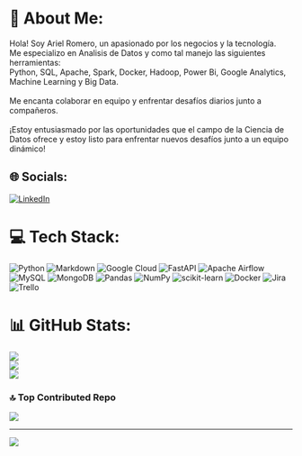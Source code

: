 # 💫 About Me:
Hola! Soy Ariel Romero, un apasionado por los negocios y la tecnología.<br>Me especializo en Analisis de Datos y como tal manejo las siguientes herramientas:<br>Python, SQL, Apache, Spark, Docker, Hadoop, Power Bi, Google Analytics, Machine Learning y Big Data.<br><br>Me encanta colaborar en equipo y enfrentar desafíos diarios junto a compañeros.<br><br>¡Estoy entusiasmado por las oportunidades que el campo de la Ciencia de Datos ofrece y estoy listo para enfrentar nuevos desafíos junto a un equipo dinámico! 


## 🌐 Socials:
[![LinkedIn](https://img.shields.io/badge/LinkedIn-%230077B5.svg?logo=linkedin&logoColor=white)](https://linkedin.com/in/ariel-w-romero) 

# 💻 Tech Stack:
![Python](https://img.shields.io/badge/python-3670A0?style=plastic&logo=python&logoColor=ffdd54) ![Markdown](https://img.shields.io/badge/markdown-%23000000.svg?style=plastic&logo=markdown&logoColor=white) ![Google Cloud](https://img.shields.io/badge/Google%20Cloud-%234285F4.svg?style=plastic&logo=google-cloud&logoColor=white) ![FastAPI](https://img.shields.io/badge/FastAPI-005571?style=plastic&logo=fastapi) ![Apache Airflow](https://img.shields.io/badge/Apache%20Airflow-017CEE?style=plastic&logo=Apache%20Airflow&logoColor=white) ![MySQL](https://img.shields.io/badge/mysql-%2300f.svg?style=plastic&logo=mysql&logoColor=white) ![MongoDB](https://img.shields.io/badge/MongoDB-%234ea94b.svg?style=plastic&logo=mongodb&logoColor=white) ![Pandas](https://img.shields.io/badge/pandas-%23150458.svg?style=plastic&logo=pandas&logoColor=white) ![NumPy](https://img.shields.io/badge/numpy-%23013243.svg?style=plastic&logo=numpy&logoColor=white) ![scikit-learn](https://img.shields.io/badge/scikit--learn-%23F7931E.svg?style=plastic&logo=scikit-learn&logoColor=white) ![Docker](https://img.shields.io/badge/docker-%230db7ed.svg?style=plastic&logo=docker&logoColor=white) ![Jira](https://img.shields.io/badge/jira-%230A0FFF.svg?style=plastic&logo=jira&logoColor=white) ![Trello](https://img.shields.io/badge/Trello-%23026AA7.svg?style=plastic&logo=Trello&logoColor=white)
# 📊 GitHub Stats:
![](https://github-readme-stats.vercel.app/api?username=Mapasho&theme=algolia&hide_border=true&include_all_commits=true&count_private=false)<br/>
![](https://github-readme-streak-stats.herokuapp.com/?user=Mapasho&theme=algolia&hide_border=true)<br/>
![](https://github-readme-stats.vercel.app/api/top-langs/?username=Mapasho&theme=algolia&hide_border=true&include_all_commits=true&count_private=false&layout=compact)

### 🔝 Top Contributed Repo
![](https://github-contributor-stats.vercel.app/api?username=Mapasho&limit=5&theme=algolia&combine_all_yearly_contributions=true)

---
[![](https://visitcount.itsvg.in/api?id=Mapasho&icon=0&color=0)](https://visitcount.itsvg.in)

<!-- Proudly created with GPRM ( https://gprm.itsvg.in ) -->
